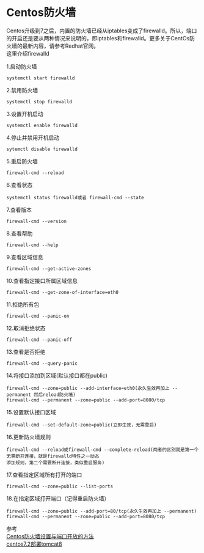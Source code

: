 # Centos防火墙
Centos升级到7之后，内置的防火墙已经从iptables变成了firewalld。所以，端口的开启还是要从两种情况来说明的，即iptables和firewalld。更多关于CentOs防火墙的最新内容，请参考Redhat官网。  
这里介绍firewalld  

1.启动防火墙  
```shell
systemctl start firewalld
```   
2.禁用防火墙  
```shell
systemctl stop firewalld
```  
3.设置开机启动  
```shell
systemctl enable firewalld
```  
4.停止并禁用开机启动  
```shell
sytemctl disable firewalld
```  

5.重启防火墙  
```shell
firewall-cmd --reload
```  

6.查看状态  
```shell
systemctl status firewalld或者 firewall-cmd --state
```  

7.查看版本  
```shell
firewall-cmd --version
```  

8.查看帮助  
```shell
firewall-cmd --help
```  

9.查看区域信息  
```shell
firewall-cmd --get-active-zones
```  

10.查看指定接口所属区域信息  
```shell
firewall-cmd --get-zone-of-interface=eth0
```  

11.拒绝所有包  
```shell
firewall-cmd --panic-on
```  

12.取消拒绝状态  
```shell
firewall-cmd --panic-off
```  
 
13.查看是否拒绝  
```shell
firewall-cmd --query-panic
```  

14.将接口添加到区域(默认接口都在public)  
```shell
firewall-cmd --zone=public --add-interface=eth0(永久生效再加上 --permanent 然后reload防火墙)
firewall-cmd --permanent --zone=public --add-port=8080/tcp
```  

15.设置默认接口区域  
```shell
firewall-cmd --set-default-zone=public(立即生效，无需重启)
```  

16.更新防火墙规则  
```shell
firewall-cmd --reload或firewall-cmd --complete-reload(两者的区别就是第一个无需断开连接，就是firewalld特性之一动态
添加规则，第二个需要断开连接，类似重启服务)
```  

17.查看指定区域所有打开的端口  
```shell
firewall-cmd --zone=public --list-ports
``` 
 
18.在指定区域打开端口（记得重启防火墙）  
```shell
firewall-cmd --zone=public --add-port=80/tcp(永久生效再加上 --permanent)
firewall-cmd --permanent --zone=public --add-port=8080/tcp
```

参考  
[Centos防火墙设置与端口开放的方法](https://blog.csdn.net/u011846257/article/details/54707864)  
[centos7.2部署tomcat8](https://blog.csdn.net/zh237560547/article/details/74504986)  
